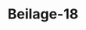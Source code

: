 ---  
schema: default  
title: Beilage-18  
organization: Team Charlie  
notes: "<p>§.1</p><p>Beilage 18.

Schreiben

des Großherzoglich=Hessischen Oberappellationsgerichts zu Darmstadt,

vom 30. Mai 1826, als Austrägalgerichtshofs in der Streitsache zwischen

dem Königreiche Preussen, Königreiche Baiern, Kurfürstenthume Hessen

und der freien Stadt Frankfurt, die Forderung der Testaments

Executoren des letztverstorbenen Kurfürsten von Trier

betreffend.

Hohe Deutsche Bundesversammlung!

Das von uns, als erwähltem Austrägalgerichtshofe in der Streitsache zwischen dem König

reiche Preussen, dem Königreiche Baiern, dem Kurfürstenthume Hessen und der freien Stadt

Frankfurt, die Forderung der Testamentsexecutoren des letztverstorbenen Kurfürsten von

Trier betreffend, gefaßte und unterm heutigen den Anwalten der sämmtlichen Betheiligten

publicirte Erkenntniß legen wir hierdurch einer hohen Deutschen Bundesversammlung mit

dem gehorsamsten Bemerken ehrerbietigst vor, daß wir die vorgeschriebene Einsendung

der Acten um deßwillen, weil das Erkenntniß nicht definitiv ist, da es hinsichtlich der

Klagen sowohl als der Einreden Beweise auferlegt und resp. vorbehält, mithin der gesetz

lich ausgesprochene Zweck der Acteneinsendung, daß nämlich die hohe Deutsche Bundesver

sammlung auf Befolgung des austrägalgerichtlichen Erkenntnisses halten könne, noch zur

Zeit nicht eintritt, einstweilen noch unterlassen zu müssen geglaubt haben,

Jn tiefster Ehrerbietung verharren wir

der hohen Deutschen Bundesversammlung

Darmstadt den 30. Mai

unterthänigst gehorsamstes Oberappella

1826.

tionsgericht des Großherzogthums Hessen,

als erwählter Austrägalgerichtshof.

Arndts, Präsident.

vdt. Busch.</p>"  
resources:  
- format: png  
  name: Page128[1].png  
  url: ../../data_img/Protokolle_BV_18_1826/Beilage-18/Page128[1].png  
category:   
  - Protokolle_BV_18_1826  
maintainer: Tao Luo  
maintainer_email: t.luo.21@abdn.ac.uk  
---